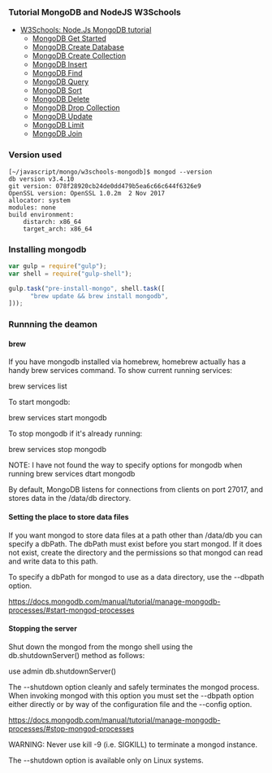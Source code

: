 ### Tutorial MongoDB and NodeJS W3Schools

* [W3Schools: Node.Js MongoDB tutorial](https://www.w3schools.com/nodejs/nodejs_mongodb.asp)
   * [MongoDB Get Started](https://www.w3schools.com/nodejs/nodejs_mongodb.asp) 
   * [MongoDB Create Database](https://www.w3schools.com/nodejs/nodejs_mongodb_create_db.asp) 
   * [MongoDB Create Collection](https://www.w3schools.com/nodejs/nodejs_mongodb_createcollection.asp) 
   * [MongoDB Insert](https://www.w3schools.com/nodejs/nodejs_mongodb_insert.asp) 
   * [MongoDB Find](https://www.w3schools.com/nodejs/nodejs_mongodb_find.asp) 
   * [MongoDB Query](https://www.w3schools.com/nodejs/nodejs_mongodb_query.asp) 
   * [MongoDB Sort](https://www.w3schools.com/nodejs/nodejs_mongodb_sort.asp) 
   * [MongoDB Delete](https://www.w3schools.com/nodejs/nodejs_mongodb_delete.asp) 
   * [MongoDB Drop Collection](https://www.w3schools.com/nodejs/nodejs_mongodb_drop.asp) 
   * [MongoDB Update](https://www.w3schools.com/nodejs/nodejs_mongodb_update.asp) 
   * [MongoDB Limit](https://www.w3schools.com/nodejs/nodejs_mongodb_limit.asp) 
   * [MongoDB Join](https://www.w3schools.com/nodejs/nodejs_mongodb_join.asp)

### Version used

```shell
[~/javascript/mongo/w3schools-mongodb]$ mongod --version
db version v3.4.10
git version: 078f28920cb24de0dd479b5ea6c66c644f6326e9
OpenSSL version: OpenSSL 1.0.2m  2 Nov 2017
allocator: system
modules: none
build environment:
    distarch: x86_64
    target_arch: x86_64
```


### Installing mongodb

```js
var gulp = require("gulp");
var shell = require("gulp-shell");

gulp.task("pre-install-mongo", shell.task([
      "brew update && brew install mongodb",
]));
```

### Runnning the deamon

#### brew

If you have mongodb installed via homebrew, homebrew actually has a handy brew services command. To show current running services:

brew services list

To start mongodb:

  brew services start mongodb

To stop mongodb if it's already running:

  brew services stop mongodb

NOTE: I have not found the way to specify options for mongodb when running brew services dtart mongodb

By default, MongoDB listens for connections from clients on port 27017, and stores data in the /data/db directory.

#### Setting the place to store data files 

If you want mongod to store data files at a path other than /data/db you can specify a dbPath. The dbPath must exist before you start mongod. 
If it does not exist, create the directory and the permissions so that mongod can read and write data to this path. 

To specify a dbPath for mongod to use as a data directory, use the --dbpath option. 

  https://docs.mongodb.com/manual/tutorial/manage-mongodb-processes/#start-mongod-processes

#### Stopping the server

Shut down the mongod from the mongo shell using the db.shutdownServer() method as follows:

  use admin
  db.shutdownServer()

The --shutdown option cleanly and safely terminates the mongod process. When invoking mongod with this option you must set the --dbpath option either directly or by way of the configuration file and the --config option.

https://docs.mongodb.com/manual/tutorial/manage-mongodb-processes/#stop-mongod-processes

WARNING: Never use kill -9 (i.e. SIGKILL) to terminate a mongod instance.


The --shutdown option is available only on Linux systems.


